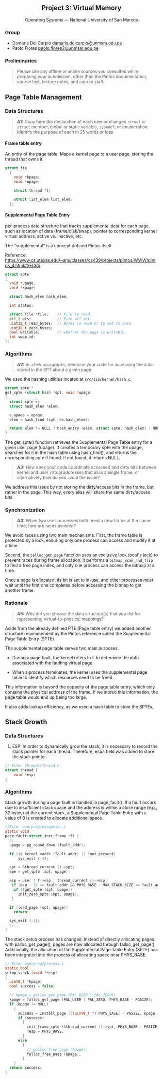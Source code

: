 <!-- markdownlint-disable MD033 MD024 MD041 -->

<div align="center">

<h2>Project 3: Virtual Memory</h2>

Operating Systems — National University of San Marcos

</div>

### Group

- Damaris Del Carpio [damaris.delcarpio@unmsm.edu.pe](mailto:damaris.delcarpio@unmsm.edu.pe)
- Paolo Flores [paolo.flores2@unmsm.edu.pe](mailto:paolo.flores2@unmsm.edu.pe)

### Preliminaries

> Please cite any offline or online sources you consulted while
> preparing your submission, other than the Pintos documentation, course
> text, lecture notes, and course staff.

## Page Table Management

### Data Structures

> **A1:** Copy here the declaration of each new or changed `struct` or
> `struct` member, global or static variable, `typedef`, or
> enumeration.  Identify the purpose of each in 25 words or less.

#### Frame table entry

An entry of the page table. Maps a kernel page to a user page, storing
the thread that owns it.

```c
struct fte
  {
    void *kpage;
    void *upage;

    struct thread *t;

    struct list_elem list_elem;
  };
```

#### Supplemental Page Table Entry

per-process data structure that tracks supplemental data for each page,
such as location of data (frame/disk/swap), pointer to corresponding kernel
virtual address, active vs. inactive, etc.

The "supplemental" is a concept defined Pintos itself.

Reference: <https://www.cs.utexas.edu/~ans/classes/cs439/projects/pintos/WWW/pintos_4.html#SEC65>

```c
struct spte
{
  void *upage;
  void *kpage;

  struct hash_elem hash_elem;

  int status;

  struct file *file;    // File to read.
  off_t ofs;            // File off set.
  uint32_t read_bytes;  // Bytes to read or to set to zero.
  uint32_t zero_bytes;
  bool writable;        // whether the page is writable.
  int swap_id;
};
```

### Algorithms

> **A2:** In a few paragraphs, describe your code for accessing the data
> stored in the SPT about a given page.

We used the hashing utilities located at `src/lib/kernel/hash.c`.

```c
struct spte *
get_spte (struct hash *spt, void *upage)
{
  struct spte e;
  struct hash_elem *elem;

  e.upage = upage;
  elem = hash_find (spt, &e.hash_elem);

  return elem != NULL ? hash_entry (elem, struct spte, hash_elem) : NULL;
}
```
The get_spte() function retrieves the Supplemental Page Table entry for a given user page (upage). It creates a temporary spte with the upage, searches for it in the hash table using hash_find(), and returns the corresponding spte if found. If not found, it returns NULL.

> **A3:** How does your code coordinate accessed and dirty bits between
> kernel and user virtual addresses that alias a single frame, or
> alternatively how do you avoid the issue?

We address this issue by not storing the dirty/access bits in the frame,
but rather in the page. This way, every alias will share the same dirty/access
bits.

### Synchronization

> **A4:** When two user processes both need a new frame at the same time,
> how are races avoided?

We avoid races using two main mechanisms. First, the frame table is protected
by a lock, ensuring only one process can access and modify it at a time.

Second, the `palloc_get_page` function uses an exclusive lock (pool's lock) to
prevent races during frame allocation. It performs a `bitmap_scan_and_flip` to
find a free page index, and only one process can access the bitmap at a time.

Once a page is allocated, its bit is set to in-use, and other processes must
wait until the first one completes before accessing the bitmap to get another
frame.

### Rationale

> **A5:** Why did you choose the data structure(s) that you did for
> representing virtual-to-physical mappings?

Aside from the already defined PTE (Page table entry) we added another
structure recommended by the Pintos reference called the Supplemental Page Table
Entry (SPTE).

The supplemental page table serves two main purposes.

- During a page fault, the kernel refers to it to determine the data
  associated with the faulting virtual page.

- When a process terminates, the kernel uses the supplemental page table
  to identify which resources need to be freed.

This information is beyond the capacity of the page table entry, which only
contains the physical address of the frame. If we stored this information,
the page table would end up being too large.

It also adds lookup efficiency, as we used a hash table to store the SPTEs,

## Stack Growth

### Data Structures

1. ESP: In order to dynamically grow the stack, it is necessary to record the stack pointer for each thread. Therefore, espa field was added to store the stack pointer.

```c
// File: threads/thread.h
struct thread {
    void *esp;
}
```

### Algorithms

Stack growth during a page fault is handled in page_fault(). If a fault occurs due to insufficient stack space and the address is within a close range (e.g., 32 bytes) of the current stack, a Supplemental Page Table Entry with a value of 0 is created to allocate additional space.

```c
//File: userprog/exception.c
static void
page_fault(struct intr_frame *f) {
  //...
  upage = pg_round_down (fault_addr);

  if (is_kernel_vaddr (fault_addr) || !not_present)
      sys_exit (-1);

  spt = &thread_current ()->spt;
  spe = get_spte (spt, upage);

  esp = user ? f->esp : thread_current ()->esp;
   if (esp - 32 <= fault_addr && PHYS_BASE - MAX_STACK_SIZE <= fault_addr) {
    if (!get_spte (spt, upage))
      init_zero_spte (spt, upage);
   }

  if (load_page (spt, upage))
    return;

  sys_exit (-1);
  //...
}
```

The stack setup process has changed. Instead of directly allocating pages with
palloc_get_page(), pages are now allocated through falloc_get_page().
Additionally, the allocation of the Supplemental Page Table Entry (SPTE) has
been integrated into the process of allocating space near PHYS_BASE.

```c
// File: userprog/process.c
static bool
setup_stack (void **esp)
{
  uint8_t *kpage;
  bool success = false;

  // kpage = palloc_get_page (PAL_USER | PAL_ZERO);
  kpage = falloc_get_page (PAL_USER | PAL_ZERO, PHYS_BASE - PGSIZE);
  if (kpage != NULL)
    {
      success = install_page (((uint8_t *) PHYS_BASE) - PGSIZE, kpage, true);
      if (success)
        {
          init_frame_spte (&thread_current ()->spt, PHYS_BASE - PGSIZE, kpage);
          *esp = PHYS_BASE;
        }
      else
        {
          // palloc_free_page (kpage);
          falloc_free_page (kpage);
        }
    }
  return success;
}
```
